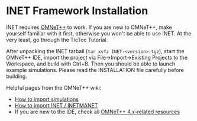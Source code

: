 # INET Framework Installation

INET requires [OMNeT++][1] to work. If you are new to OMNeT++, make yourself familiar with it first, otherwise you won't be able to use INET. At the very least, go through the TicToc Tutorial. 

After unpacking the INET tarball (`tar xvfz INET-<version>.tgz`), start the OMNeT++ IDE, import the project via File->Import->Existing Projects to the Workspace, and build with Ctrl+B. Then you should be able to launch example simulations. Please read the INSTALLATION file carefully before building. 

Helpful pages from the OMNeT++ wiki: 

*   [How to import simulations][2] 
*   [How to import INET / INETMANET][3] 
*   If you are new to the IDE, check all [OMNeT++ 4.x-related resources][4]

 [1]: http://omnetpp.org
 [2]: http://www.omnetpp.org/pmwiki/index.php?n=Main.HowToImportSimulations
 [3]: http://www.omnetpp.org/pmwiki/index.php?n=Main.HowToImportInet
 [4]: http://www.omnetpp.org/pmwiki/index.php?n=Main.Omnetpp4